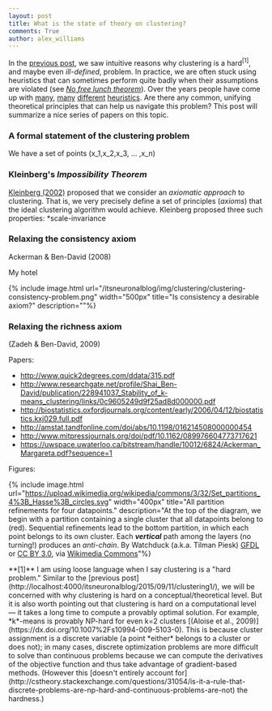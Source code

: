 ```yaml
---
layout: post
title: What is the state of theory on clustering?
comments: True
author: alex_williams
---
```


In the [previous post](http://localhost:4000/itsneuronalblog/2015/09/11/clustering1/), we saw intuitive reasons why clustering is a hard<sup>[1]</sup>, and maybe even *ill-defined*, problem. In practice, we are often stuck using heuristics that can sometimes perform quite badly when their assumptions are violated (see [*No free lunch theorem*](https://en.wikipedia.org/wiki/No_free_lunch_theorem)). Over the years people have come up with [many](/), [many](/) [different](/) [heuristics](/). Are there any common, unifying theoretical principles that can help us navigate this problem? This post will summarize a nice series of papers on this topic.

### A formal statement of the clustering problem

We have a set of points \(x_1,x_2,x_3, ... ,x_n\)

### Kleinberg's *Impossibility Theorem*

[Kleinberg (2002)](/itsneuronalblog/papers/Kleinberg_2002.pdf) proposed that we consider an *axiomatic approach* to clustering. That is, we very precisely define a set of principles (*axioms*) that the ideal clustering algorithm would achieve. Kleinberg proposed three such properties: *scale-invariance

### Relaxing the consistency axiom

Ackerman & Ben-David (2008)

My hotel 

{% include image.html url="/itsneuronalblog/img/clustering/clustering-consistency-problem.png" width="500px" title="Is consistency a desirable axiom?" description=""%}

### Relaxing the richness axiom

(Zadeh & Ben-David, 2009)


Papers:

* http://www.quick2degrees.com/ddata/315.pdf
* http://www.researchgate.net/profile/Shai_Ben-David/publication/228941037_Stability_of_k-means_clustering/links/0c9605249d9f25ad8d000000.pdf
* http://biostatistics.oxfordjournals.org/content/early/2006/04/12/biostatistics.kxj029.full.pdf
* http://amstat.tandfonline.com/doi/abs/10.1198/016214508000000454
* http://www.mitpressjournals.org/doi/pdf/10.1162/089976604773717621
* https://uwspace.uwaterloo.ca/bitstream/handle/10012/6824/Ackerman_Margareta.pdf?sequence=1

Figures:

{% include image.html url="https://upload.wikimedia.org/wikipedia/commons/3/32/Set_partitions_4%3B_Hasse%3B_circles.svg" width="400px" title="All partition refinements for four datapoints." description="At the top of the diagram, we begin with a partition containing a single cluster that all datapoints belong to (red). Sequential refinements lead to the bottom partition, in which each point belongs to its own cluster. Each <b><i>vertical</i></b> path among the layers (no turning!) produces an <i>anti-chain</i>. By Watchduck (a.k.a. Tilman Piesk) <a href='http://www.gnu.org/copyleft/fdl.html'>GFDL</a> or <a href='http://creativecommons.org/licenses/by/3.0'>CC BY 3.0</a>, via <a href='https://commons.wikimedia.org/wiki/File%3ASet_partitions_4%3B_Hasse%3B_circles.svg'>Wikimedia Commons</a>"%}


<span class="footnotes">
**[1]** I am using loose language when I say clustering is a "hard problem." Similar to the [previous post](http://localhost:4000/itsneuronalblog/2015/09/11/clustering1/), we will be concerned with why clustering is hard on a conceptual/theoretical level. But it is also worth pointing out that clustering is hard on a computational level &mdash; it takes a long time to compute a provably optimal solution. For example, *k*-means is provably NP-hard for even k=2 clusters [(Aloise et al., 2009)](https://dx.doi.org/10.1007%2Fs10994-009-5103-0). This is because cluster assignment is a discrete variable (a point *either* belongs to a cluster or does not); in many cases, discrete optimization problems are more difficult to solve than continuous problems because we can compute the derivatives of the objective function and thus take advantage of gradient-based methods. (However this [doesn't entirely account for](http://cstheory.stackexchange.com/questions/31054/is-it-a-rule-that-discrete-problems-are-np-hard-and-continuous-problems-are-not) the hardness.)
</span>
